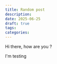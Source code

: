 ```yaml
---
title: Random post
description: 
date: 2025-06-25
draft: true
tags: 
categories:
---
```


Hi there, how are you ?

I'm testing